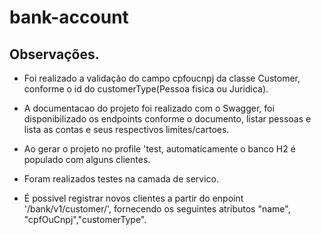 # bank-account

## Observações.

- Foi realizado a validação do campo cpfoucnpj da classe Customer, conforme o id do customerType(Pessoa fisica ou Juridica).
- A documentacao do projeto foi realizado com o Swagger, foi disponibilizado os endpoints conforme o documento, listar pessoas
e lista as contas e seus respectivos limites/cartoes.

- Ao gerar o projeto no profile 'test, automaticamente o banco H2 é populado com alguns clientes.
- Foram realizados testes na camada de servico.
- É possivel registrar novos clientes a partir do enpoint '/bank/v1/customer/', fornecendo os seguintes atributos "name",
	"cpfOuCnpj","customerType".


